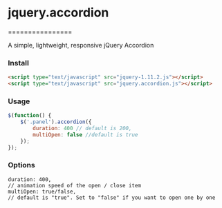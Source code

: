 # jquery.accordion
================

A simple, lightweight, responsive jQuery Accordion

### Install
```html
<script type="text/javascript" src="jquery-1.11.2.js"></script>
<script type="text/javascript" src="jquery.accordion.js"></script>
```

### Usage
```javascript
$(function() {
	$('.panel').accordion({
		duration: 400 // default is 200,
		multiOpen: false //default is true
	});
});
```

### Options
```
duration: 400,
// animation speed of the open / close item 
multiOpen: true/false,
// default is "true". Set to "false" if you want to open one by one
```